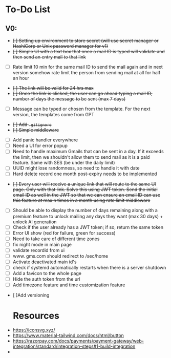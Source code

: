 # To-Do List

## V0:

- ~~[ ] Setting up environment to store secret (will use secret manager or HashiCorp or Unix password manager for v1)~~
- ~~[ ] Simple UI with a text box that once a mail ID is typed will validate and then send an entry mail to that link~~
- [ ] Rate limit 10 min for the same mail ID to send the mail again and in next version somehow rate limit the person from sending mail at all for half an hour
- ~~[ ] The link will be valid for 24 hrs max~~
- ~~[ ] Once the link is clicked, the user can go ahead typing a mail ID, number of days the message to be sent (max 7 days)~~
- [ ] Message can be typed or chosen from the template. For the next version, the templates come from GPT
- ~~[ ] Add `.gitignore`~~
- ~~[ ] Simple middleware~~
- [ ] Add panic handler everywhere
- [ ] Need a UI for error popup
- [ ] Need to handle maximum Gmails that can be sent in a day. If it exceeds the limit, then we shouldn't allow them to send mail as it is a paid feature. Same with SES (be under the daily limit)
- [ ] UUID might lose randomness, so need to handle it with date
- [ ] Hard delete record one month post-expiry needs to be implemented
- ~~[ ] Every user will receive a unique link that will route to the same UI page. Only with that link. Solve this using JWT token. Send the initial email ID as well in the JWT so that we can ensure an email ID can use this feature at max n times in a month using rate limit middleware~~
  
- [ ] Should be able to display the number of days remaining along with a premium feature to unlock mailing any days they want (max 30 days) + unlock AI generation
- [ ] Check if the user already has a JWT token; if so, return the same token
- [ ] Error UI show (red for failure, green for success)
- [ ] Need to take care of different time zones
- [ ] fix night mode in main page
- [ ] validate recordid from ui
- [ ] www. gms.com should redirect to /sec/home
- [ ] Activate deactivated main id's
- [ ] check if systemd automatically restarts when there is a server shutdown
- [ ] Add a favicon to the whole page 
- [ ] Hide the auth token from the url
- [ ] Add timezone feature and time customization feature
- [ ]Add versioning
  <h1>Resources</h1>
-  https://iconsvg.xyz/
-  https://www.material-tailwind.com/docs/html/button
-  https://razorpay.com/docs/payments/payment-gateway/web-integration/standard/integration-steps#1-build-integration
- 
  
